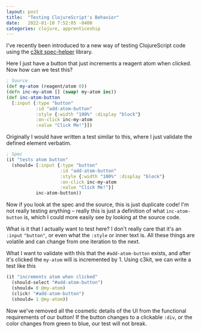 ```yaml
---
layout: post
title:  "Testing ClojureScript's Behavior"
date:   2022-01-10 7:52:05 -0400
categories: clojure, apprenticeship
---
```


I've recently been introduced to a new way of testing ClojureScript code
using the [c3kit spec-helper][c3kit-spec-helper] library.

Here I just have a button that just increments a reagent atom when clicked.
Now how can we test this?

````clojure
; Source
(def my-atom (reagent/atom 0))
(defn inc-my-atom [] (swap! my-atom inc))
(def inc-atom-button
  [:input {:type "button"
           :id "add-atom-button"
           :style {:width "100%" :display "block"}
           :on-click inc-my-atom
           :value "Click Me!"}])
````

Originally I would have written a test similar to this, where I just
validate the defined element verbatim.

`````clojure
; Spec
(it "tests atom button"
  (should= [:input {:type "button"
                    :id "add-atom-button"
                    :style {:width "100%" :display "block"}
                    :on-click inc-my-atom
                    :value "Click Me!"}]
           inc-atom-button))
`````

Now if you look at the spec and the source, this is just duplicate code!
I'm not really testing anything – really this is just a definition of what
`inc-atom-button` is, which I could more easily see by looking at the source code.

What is it that I actually want to test here? I don't really care that it's an
`:input` `"button"`, or even what the `:style` or inner text is. All these 
things are volatile and can change from one iteration to the next.

What I want to validate with this that the `#add-atom-button` exists,
and after it's clicked the `my-atom` will is incremented by 1. Using
c3kit, we can write a test like this

````clojure
(it "increments atom when clicked"
  (should-select "#add-atom-button")
  (should= 0 @my-atom)
  (click! "#add-atom-button")
  (should= 1 @my-atom))
````

Now we've removed all the cosmetic details of the UI from the functional 
requirements of our button! If the button changes to a clickable `:div`,
or the color changes from green to blue, our test will not break.

[c3kit-spec-helper]: https://cljdoc.org/d/com.cleancoders.c3kit/wire/1.0.6/api/c3kit.wire.spec-helper
